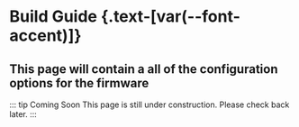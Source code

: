 <script setup>
import Alerts from '../../vue/alerts/Alerts.vue'
import ImageCard from '../../vue/images/ImageComponent.vue'
import { image_settings } from '../../static/image_settings'
</script>

# Build Guide {.text-[var(--font-accent)]}

## This page will contain a all of the configuration options for the firmware

::: tip Coming Soon
This page is still under construction. Please check back later.
:::
